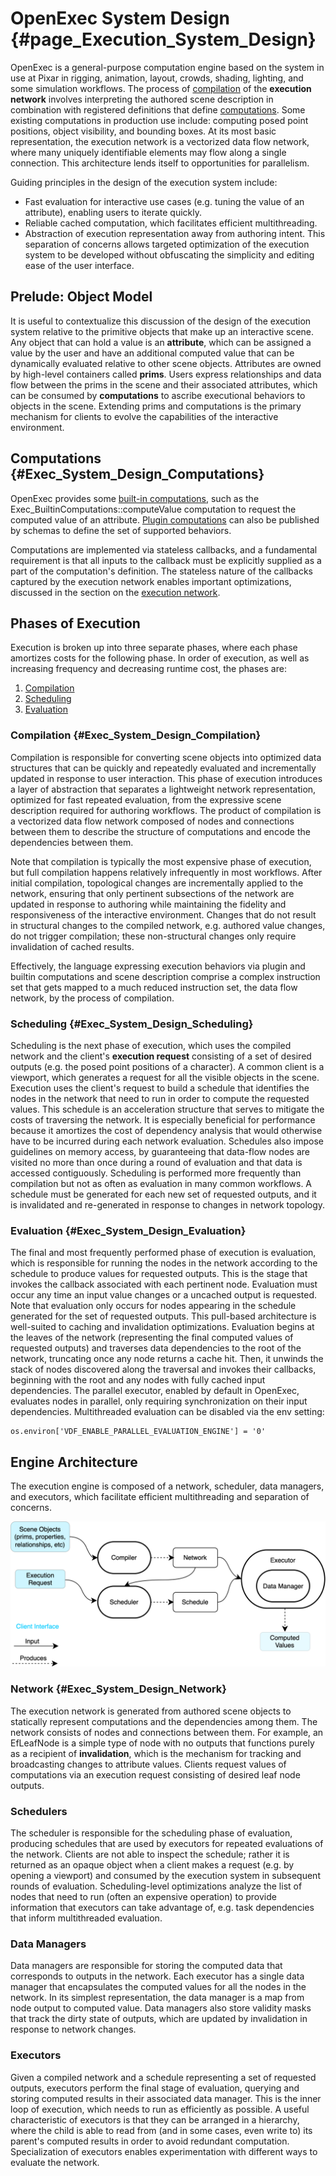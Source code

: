 # OpenExec System Design {#page_Execution_System_Design}

OpenExec is a general-purpose computation engine based on the system in use at 
Pixar in rigging, animation, layout, crowds, shading, lighting, and some 
simulation workflows. The process of 
[compilation](#Exec_System_Design_Compilation) of the **execution network** 
involves interpreting the authored scene description in combination with 
registered definitions that define 
[computations](#Exec_System_Design_Computations). Some existing computations 
in production use include: computing posed point positions, object visibility, 
and bounding boxes. At its most basic representation, the execution network is 
a vectorized data flow network, where many uniquely identifiable elements may 
flow along a single connection. This architecture lends itself to opportunities 
for parallelism. 

Guiding principles in the design of the execution system include:
- Fast evaluation for interactive use cases (e.g. tuning the value of an 
  attribute), enabling users to iterate quickly.
- Reliable cached computation, which facilitates efficient multithreading.
- Abstraction of execution representation away from authoring intent. This 
  separation of concerns allows targeted optimization of the execution system 
  to be developed without obfuscating the simplicity and editing ease of the 
  user interface.

## Prelude: Object Model
It is useful to contextualize this discussion of the design of the execution 
system relative to the primitive objects that make up an interactive scene. 
Any object that can hold a value is an **attribute**, which can be assigned a 
value by the user and have an additional computed value that can be dynamically 
evaluated relative to other scene objects. Attributes are owned by high-level 
containers called **prims**. Users express relationships and data flow between 
the prims in the scene and their associated attributes, which can be consumed 
by **computations** to ascribe executional behaviors to objects in the scene. 
Extending prims and computations is the primary mechanism for clients to evolve 
the capabilities of the interactive environment. 

## Computations {#Exec_System_Design_Computations}
OpenExec provides some 
[built-in computations](#group_Exec_Builtin_Computations), such as the
Exec_BuiltinComputations::computeValue computation to request the computed 
value of an attribute. 
[Plugin computations](#group_Exec_ComputationDefinitionLanguage) can also be 
published by schemas to define the set of supported behaviors.

Computations are implemented via stateless callbacks, and a fundamental 
requirement is that all inputs to the callback must be explicitly supplied as 
a part of the computation's definition. The stateless nature of the callbacks 
captured by the execution network enables important optimizations, discussed 
in the section on the [execution network](#Exec_System_Design_Network).

## Phases of Execution
Execution is broken up into three separate phases, where each phase amortizes
costs for the following phase. In order of execution, as well as increasing
frequency and decreasing runtime cost, the phases are:
1. [Compilation](#Exec_System_Design_Compilation)
2. [Scheduling](#Exec_System_Design_Scheduling)
3. [Evaluation](#Exec_System_Design_Evaluation)

### Compilation {#Exec_System_Design_Compilation}
Compilation is responsible for converting scene objects into optimized data
structures that can be quickly and repeatedly evaluated and incrementally
updated in response to user interaction. This phase of execution introduces a
layer of abstraction that separates a lightweight network representation, 
optimized for fast repeated evaluation, from the expressive scene description 
required for authoring workflows. The product of compilation is a vectorized 
data flow network composed of nodes and connections between them to describe 
the structure of computations and encode the dependencies between them. 

Note that compilation is typically the most expensive phase of execution, but 
full compilation happens relatively infrequently in most workflows. After 
initial compilation, topological changes are incrementally applied to the 
network, ensuring that only pertinent subsections of the network are updated 
in response to authoring while maintaining the fidelity and responsiveness of 
the interactive environment. Changes that do not result in structural changes 
to the compiled network, e.g. authored value changes, do not trigger 
compilation; these non-structural changes only require invalidation of cached 
results. 

Effectively, the language expressing execution behaviors via plugin and 
builtin computations and scene description comprise a complex instruction set 
that gets mapped to a much reduced instruction set, the data flow network, by 
the process of compilation.  

### Scheduling {#Exec_System_Design_Scheduling}
Scheduling is the next phase of execution, which uses the compiled network and 
the client's **execution request** consisting of a set of desired outputs (e.g. 
the posed point positions of a character). A common client is a viewport, which 
generates a request for all the visible objects in the scene. Execution uses 
the client's request to build a schedule that identifies the nodes in the
network that need to run in order to compute the requested values. This schedule
is an acceleration structure that serves to mitigate the costs of traversing the
network. It is especially beneficial for performance because it amortizes the 
cost of dependency analysis that would otherwise have to be incurred during 
each network evaluation. Schedules also impose guidelines on memory access, by 
guaranteeing that data-flow nodes are visited no more than once during a round 
of evaluation and that data is accessed contiguously. Scheduling is performed 
more frequently than compilation but not as often as evaluation in many common 
workflows. A schedule must be generated for each new set of requested outputs, 
and it is invalidated and re-generated in response to changes in network 
topology.

### Evaluation {#Exec_System_Design_Evaluation}
The final and most frequently performed phase of execution is evaluation, 
which is responsible for running the nodes in the network according to the 
schedule to produce values for requested outputs. This is the stage that 
invokes the callback associated with each pertinent node. Evaluation must occur 
any time an input value changes or a uncached output is requested. Note that 
evaluation only occurs for nodes appearing in the schedule generated for the 
set of requested outputs. This pull-based architecture is well-suited to 
caching and invalidation optimizations. Evaluation begins at the leaves of the 
network (representing the final computed values of requested outputs) and 
traverses data dependencies to the root of the network, truncating once any 
node returns a cache hit. Then, it unwinds the stack of nodes discovered along 
the traversal and invokes their callbacks, beginning with the root and any 
nodes with fully cached input dependencies. The parallel executor, enabled by 
default in OpenExec, evaluates nodes in parallel, only requiring 
synchronization on their input dependencies. Multithreaded evaluation can be 
disabled via the env setting: 

    os.environ['VDF_ENABLE_PARALLEL_EVALUATION_ENGINE'] = '0'

## Engine Architecture
The execution engine is composed of a network, scheduler, data managers, and 
executors, which facilitate efficient multithreading and separation of concerns.

![Execution Engine](images/executionSystemDesignEngineArchitecture.drawio.svg 
"Execution Engine Architecture")

### Network {#Exec_System_Design_Network}
The execution network is generated from authored scene objects to statically 
represent computations and the dependencies among them. The network consists of 
nodes and connections between them. For example, an EfLeafNode is a simple type 
of node with no outputs that functions purely as a recipient of **invalidation**,
which is the mechanism for tracking and broadcasting changes to attribute values.
Clients request values of computations via an execution request consisting of
desired leaf node outputs.

### Schedulers
The scheduler is responsible for the scheduling phase of evaluation, producing 
schedules that are used by executors for repeated evaluations of the network. 
Clients are not able to inspect the schedule; rather it is returned as an 
opaque object when a client makes a request (e.g. by opening a viewport) and 
consumed by the execution system in subsequent rounds of evaluation. 
Scheduling-level optimizations analyze the list of nodes that need to run 
(often an expensive operation) to provide information that executors can take 
advantage of, e.g. task dependencies that inform multithreaded evaluation.

### Data Managers
Data managers are responsible for storing the computed data that corresponds 
to outputs in the network. Each executor has a single data manager that 
encapsulates the computed values for all the nodes in the network. In its 
simplest representation, the data manager is a map from node output to 
computed value. Data managers also store validity masks that track the dirty 
state of outputs, which are updated by invalidation in response to network
changes.

### Executors
Given a compiled network and a schedule representing a set of requested 
outputs, executors perform the final stage of evaluation, querying and storing 
computed results in their associated data manager. This is the inner loop of 
execution, which needs to run as efficiently as possible. A useful 
characteristic of executors is that they can be arranged in a hierarchy, where 
the child is able to read from (and in some cases, even write to) its parent's 
computed results in order to avoid redundant computation. Specialization 
of executors enables experimentation with different ways to evaluate the 
network. 